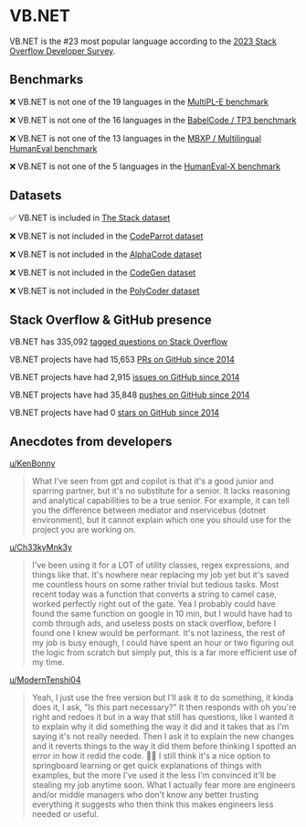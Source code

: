 # VB.NET

VB.NET is the #23 most popular language according to the [2023 Stack Overflow Developer Survey](https://survey.stackoverflow.co/2023/#section-most-popular-technologies-programming-scripting-and-markup-languages).

## Benchmarks

❌ VB.NET is not one of the 19 languages in the [MultiPL-E benchmark](https://blog.pearai.dev/an-introduction-to-code-llm-benchmarks-for-software-engineers/#:~:text=couple%20notable%20mentions-,4.%20MultiPL%2DE,-Creator%3A%20Northeastern)

❌ VB.NET is not one of the 16 languages in the [BabelCode / TP3 benchmark](https://blog.pearai.dev/an-introduction-to-code-llm-benchmarks-for-software-engineers/#:~:text=amazon%2Dscience/mxeval-,12.%20BabelCode%20/%20TP3,-Creator%3A%20Google)

❌ VB.NET is not one of the 13 languages in the [MBXP / Multilingual HumanEval benchmark](https://blog.pearai.dev/an-introduction-to-code-llm-benchmarks-for-software-engineers/#:~:text=11.%20MBXP%20/%20Multilingual%20HumanEval)

❌ VB.NET is not one of the 5 languages in the [HumanEval-X benchmark](https://blog.pearai.dev/an-introduction-to-code-llm-benchmarks-for-software-engineers/#:~:text=Some%20multilingual%C2%A0benchmarks-,10.%20HumanEval%2DX,-Creator%3A%20Tsinghua)

## Datasets

✅ VB.NET is included in [The Stack dataset](https://arxiv.org/abs/2211.15533)

❌ VB.NET is not included in the [CodeParrot dataset](https://huggingface.co/datasets/codeparrot/github-code)

❌ VB.NET is not included in the [AlphaCode dataset](https://arxiv.org/abs/2203.07814)

❌ VB.NET is not included in the [CodeGen dataset](https://arxiv.org/abs/2203.13474)

❌ VB.NET is not included in the [PolyCoder dataset](https://arxiv.org/abs/2202.13169)

## Stack Overflow & GitHub presence

VB.NET has 335,092 [tagged questions on Stack Overflow](https://stackoverflow.com/tags)

VB.NET projects have had 15,653 [PRs on GitHub since 2014](https://madnight.github.io/githut/#/pull_requests/2023/3)

VB.NET projects have had 2,915 [issues on GitHub since 2014](https://madnight.github.io/githut/#/issues/2023/3)

VB.NET projects have had 35,848 [pushes on GitHub since 2014](https://madnight.github.io/githut/#/pushes/2023/3)

VB.NET projects have had 0 [stars on GitHub since 2014](https://madnight.github.io/githut/#/stars/2023/3)

## Anecdotes from developers

[u/KenBonny](https://www.reddit.com/r/dotnet/comments/16j8il5/comment/k0qjb6u/?utm_source=share&utm_medium=web2x&context=3)
> What I've seen from gpt and copilot is that it's a good junior and sparring partner, but it's no substitute for a senior. It lacks reasoning and analytical capabilities to be a true senior. For example, it can tell you the difference between mediator and nservicebus (dotnet environment), but it cannot explain which one you should use for the project you are working on.

[u/Ch33kyMnk3y](https://www.reddit.com/r/dotnet/comments/10s8eld/comment/j704bu4/?utm_source=share&utm_medium=web2x&context=3)
> I've been using it for a LOT of utility classes, regex expressions, and things like that. It's nowhere near replacing my job yet but it's saved me countless hours on some rather trivial but tedious tasks. Most recent today was a function that converts a string to camel case, worked perfectly right out of the gate. Yea I probably could have found the same function on google in 10 min, but I would have had to comb through ads, and useless posts on stack overflow, before I found one I knew would be performant. It's not laziness, the rest of my job is busy enough, I could have spent an hour or two figuring out the logic from scratch but simply put, this is a far more efficient use of my time.

[u/ModernTenshi04](https://www.reddit.com/r/dotnet/comments/15od4zx/comment/jvr5vur/?utm_source=share&utm_medium=web2x&context=3)
> Yeah, I just use the free version but I'll ask it to do something, it kinda does it, I ask, "Is this part necessary?" It then responds with oh you're right and redoes it but in a way that still has questions, like I wanted it to explain why it did something the way it did and it takes that as I'm saying it's not really needed. Then I ask it to explain the new changes and it reverts things to the way it did them before thinking I spotted an error in how it redid the code. 🤦‍♂️ I still think it's a nice option to springboard learning or get quick explanations of things with examples, but the more I've used it the less I'm convinced it'll be stealing my job anytime soon. What I actually fear more are engineers and/or middle managers who don't know any better trusting everything it suggests who then think this makes engineers less needed or useful.